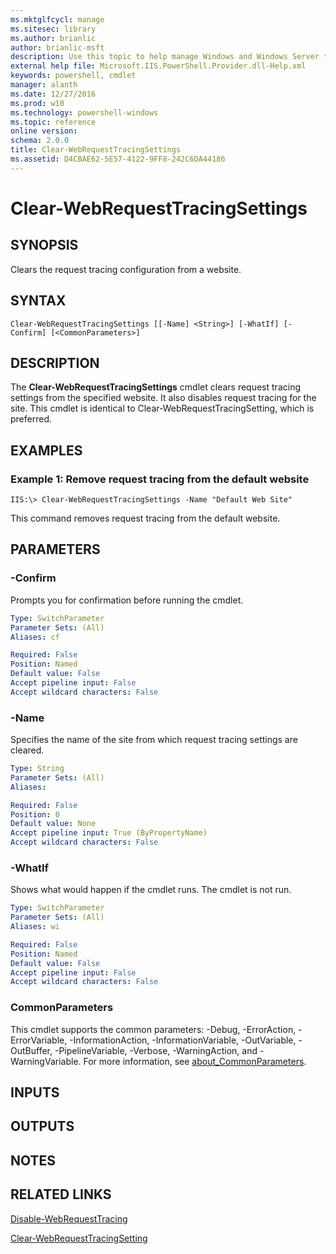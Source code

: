 ```yaml
---
ms.mktglfcycl: manage
ms.sitesec: library
ms.author: brianlic
author: brianlic-msft
description: Use this topic to help manage Windows and Windows Server technologies with Windows PowerShell.
external help file: Microsoft.IIS.PowerShell.Provider.dll-Help.xml
keywords: powershell, cmdlet
manager: alanth
ms.date: 12/27/2016
ms.prod: w10
ms.technology: powershell-windows
ms.topic: reference
online version: 
schema: 2.0.0
title: Clear-WebRequestTracingSettings
ms.assetid: D4CBAE62-5E57-4122-9FF8-242C6DA44186
---
```


# Clear-WebRequestTracingSettings

## SYNOPSIS
Clears the request tracing configuration from a website.

## SYNTAX

```
Clear-WebRequestTracingSettings [[-Name] <String>] [-WhatIf] [-Confirm] [<CommonParameters>]
```

## DESCRIPTION
The **Clear-WebRequestTracingSettings** cmdlet clears request tracing settings from the specified website.
It also disables request tracing for the site.
This cmdlet is identical to Clear-WebRequestTracingSetting, which is preferred.

## EXAMPLES

### Example 1: Remove request tracing from the default website
```
IIS:\> Clear-WebRequestTracingSettings -Name "Default Web Site"
```

This command removes request tracing from the default website.

## PARAMETERS

### -Confirm
Prompts you for confirmation before running the cmdlet.

```yaml
Type: SwitchParameter
Parameter Sets: (All)
Aliases: cf

Required: False
Position: Named
Default value: False
Accept pipeline input: False
Accept wildcard characters: False
```

### -Name
Specifies the name of the site from which request tracing settings are cleared.

```yaml
Type: String
Parameter Sets: (All)
Aliases: 

Required: False
Position: 0
Default value: None
Accept pipeline input: True (ByPropertyName)
Accept wildcard characters: False
```

### -WhatIf
Shows what would happen if the cmdlet runs.
The cmdlet is not run.

```yaml
Type: SwitchParameter
Parameter Sets: (All)
Aliases: wi

Required: False
Position: Named
Default value: False
Accept pipeline input: False
Accept wildcard characters: False
```

### CommonParameters
This cmdlet supports the common parameters: -Debug, -ErrorAction, -ErrorVariable, -InformationAction, -InformationVariable, -OutVariable, -OutBuffer, -PipelineVariable, -Verbose, -WarningAction, and -WarningVariable. For more information, see [about_CommonParameters](http://go.microsoft.com/fwlink/?LinkID=113216).

## INPUTS

## OUTPUTS

## NOTES

## RELATED LINKS

[Disable-WebRequestTracing](./Disable-WebRequestTracing.md)

[Clear-WebRequestTracingSetting](./Clear-WebRequestTracingSetting.md)

